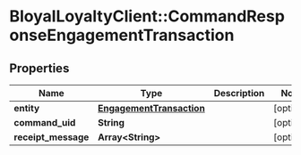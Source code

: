 # BloyalLoyaltyClient::CommandResponseEngagementTransaction

## Properties
Name | Type | Description | Notes
------------ | ------------- | ------------- | -------------
**entity** | [**EngagementTransaction**](EngagementTransaction.md) |  | [optional] 
**command_uid** | **String** |  | [optional] 
**receipt_message** | **Array&lt;String&gt;** |  | [optional] 

